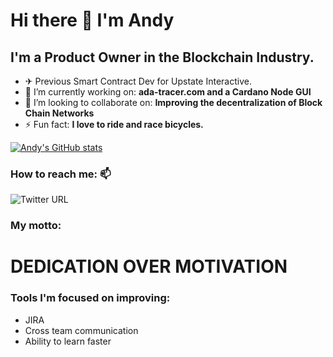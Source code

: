 # Hi there 👋 I'm Andy

## I'm a Product Owner in the Blockchain Industry.

<!--
**andywoodruff6/andywoodruff6** is a ✨ _special_ ✨ repository because its `README.md` (this file) appears on your GitHub profile.
Here are some ideas to get you started: -->
- ✈  Previous Smart Contract Dev for Upstate Interactive. 
- 🔭 I’m currently working on: <b>ada-tracer.com and a Cardano Node GUI</b>
- 👯 I’m looking to collaborate on: <b>Improving the decentralization of Block Chain Networks</b>
- ⚡ Fun fact: <b>I love to ride and race bicycles.</b>

[![Andy's GitHub stats](https://github-readme-stats.vercel.app/api?username=andywoodruff6)](https://github.com/anuraghazra/github-readme-stats)


### How to reach me: 📫
![Twitter URL](https://img.shields.io/twitter/url?label=Follow%20Me&style=social&url=https%3A%2F%2Ftwitter.com%2FWoodruffAndy)
<br>

### My motto:
# DEDICATION OVER MOTIVATION

### Tools I'm focused on improving:
- JIRA
- Cross team communication
- Ability to learn faster
<br>

[twitter]: https://twitter.com/WoodruffAndy
